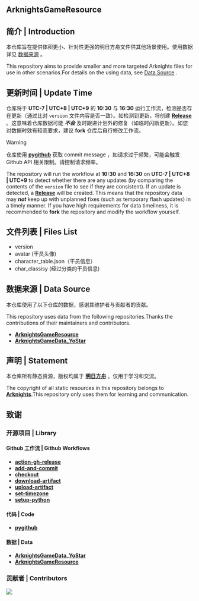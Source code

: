 ## ArknightsGameResource

## 简介 | Introduction
本仓库旨在提供体积更小、针对性更强的明日方舟文件供其他场景使用。使用数据详见 [数据来源](#数据来源--data-source) 。

This repository aims to provide smaller and more targeted Arknights files for use in other scenarios.For details on the using data, see [Data Source](#数据来源--data-source) .

## 更新时间 | Update Time
仓库将于 **UTC-7 | UTC+8 | UTC+9** 的 **10:30** 与 **16:30** 运行工作流，检测是否存在更新（通过比对 `version` 文件内容是否一致）。如检测到更新，将创建 **[Release](https://github.com/weinibuliu/ArknightsGameData/releases)** 。这意味着仓库数据可能 ***不会*** 及时跟进计划外的修复（如临时闪断更新）。如您对数据时效有较高要求，建议 **fork** 仓库后自行修改工作流。

>[!WARNING]
仓库使用 **[pygithub](https://github.com/PyGithub/PyGithub)** 获取 commit message ，如请求过于频繁，可能会触发 Github API 相关限制。请控制请求频率。

The repository will run the workflow at **10:30** and **16:30** on **UTC-7 | UTC+8 | UTC+9** to detect whether there are any updates (by comparing the contents of the `version` file to see if they are consistent). If an update is detected, a **[Release](https://github.com/weinibuliu/ArknightsGameData/releases)** will be created. This means that the repository data may ***not*** keep up with unplanned fixes (such as temporary flash updates) in a timely manner. If you have high requirements for data timeliness, it is recommended to **fork** the repository and modify the workflow yourself.

## 文件列表 | Files List
- version
- avatar (干员头像)
- character_table.json（干员信息）
- char_classisy (经过分类的干员信息)

## 数据来源 | Data Source
本仓库使用了以下仓库的数据，感谢其维护者与贡献者的贡献。

This repository uses data from the following repositories.Thanks the contributions of their maintainers and contributors.

- **[ArknightsGameResource](https://github.com/yuanyan3060/ArknightsGameResource)**
- **[ArknightsGameData_YoStar](https://github.com/Kengxxiao/ArknightsGameData_YoStar)**

## 声明 | Statement
本仓库所有静态资源，版权均属于 **[明日方舟](https://ak.hypergryph.com)** 。仅用于学习和交流。

The copyright of all static resources in this repository belongs to **[Arknights](https://ak.hypergryph.com)**.This repository only uses them for learning and communication.

## 致谢
### 开源项目 | Library

#### Github 工作流 | Github Workflows
- **[action-gh-release](https://github.com/softprops/action-gh-release)**
- **[add-and-commit](https://github.com/EndBug/add-and-commit)**
- **[checkout](https://github.com/actions/checkout)**
- **[download-artifact](https://github.com/actions/download-artifact)**
- **[upload-artifact](https://github.com/actions/upload-artifact)**
- **[set-timezone](https://github.com/szenius/set-timezone)**
- **[setup-python](https://github.com/actions/setup-python)**

#### 代码 | Code
- **[pygithub](https://github.com/PyGithub/PyGithub)**

#### 数据 | Data
- **[ArknightsGameData_YoStar](https://github.com/Kengxxiao/ArknightsGameData_YoStar)**
- **[ArknightsGameResource](https://github.com/yuanyan3060/ArknightsGameResource)**

### 贡献者 | Contributors
<a href="https://github.com/weinibuliu/ArknightsGameData/graphs/contributors">
  <img src="https://contrib.rocks/image?repo=weinibuliu/ArknightsGameData&max=1000" />
</a>